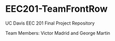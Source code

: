# EEC201-TeamFrontRow
UC Davis EEC 201 Final Project Repository

Team Members: Victor Madrid and George Martin
